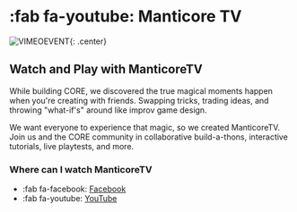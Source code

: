 # :fab fa-youtube: Manticore TV

<!--
![YOUTUBELIVE](assets/placeholder_720p.png "UCBPqo7cK1bktfRfMGAAqnbQ"){: .center}
![VIMEO](assets/placeholder_720p.png "19456"){: .center}
![VIMEOEVENT](assets/placeholder_720p.png "19456"){: .center}
-->

![VIMEOEVENT](/assets/placeholder_720p.png "19456"){: .center}

## Watch and Play with ManticoreTV

While building CORE, we discovered the true magical moments happen when you're creating with friends. Swapping tricks, trading ideas, and throwing "what-if's" around like improv game design.

We want everyone to experience that magic, so we created ManticoreTV. Join us and the CORE community in collaborative build-a-thons, interactive tutorials, live playtests, and more.

### Where can I watch ManticoreTV

* :fab fa-facebook: [Facebook](https://www.facebook.com/groups/playcoregames)
* :fab fa-youtube: [YouTube](https://www.youtube.com/channel/UCBPqo7cK1bktfRfMGAAqnbQ)

<!--
### Upcoming Schedule

* Check out our [Google Calendar](TODO:TashaAddLink) for all the dates!
-->
